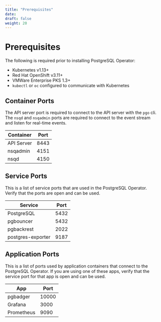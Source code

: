 ```yaml
---
title: "Prerequisites"
date:
draft: false
weight: 20
---
```


# Prerequisites

The following is required prior to installing PostgreSQL Operator:

* Kubernetes v1.13+
* Red Hat OpenShift v3.11+
* VMWare Enterprise PKS 1.3+
* `kubectl` or `oc` configured to communicate with Kubernetes

## Container Ports

The API server port is required to connect to the API server with the `pgo` cli. The `nsqd` and `nsqadmin` ports are required to connect to the event stream and listen for real-time events.

| Container | Port |
| --- | --- |
| API Server | 8443 |
| nsqadmin | 4151 |
| nsqd | 4150 |

## Service Ports

This is a list of service ports that are used in the PostgreSQL Operator. Verify that the ports are open and can be used.

| Service | Port |
| --- | --- |
| PostgreSQL | 5432 |
| pgbouncer | 5432 |
| pgbackrest | 2022 |
| postgres-exporter | 9187 |

## Application Ports

This is a list of ports used by application containers that connect to the PostgreSQL Operator. If you are using one of these apps, verify that the service port for that app is open and can be used.

| App | Port |
| --- | --- |
| pgbadger | 10000 |
| Grafana | 3000 |
| Prometheus | 9090 |
